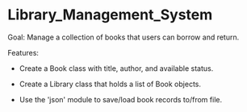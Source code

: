 # Library_Management_System
Goal: Manage a collection of books that users can borrow and return.

Features:

- Create a Book class with title, author, and available status.

- Create a Library class that holds a list of Book objects.

- Use the 'json' module to save/load book records to/from file.
